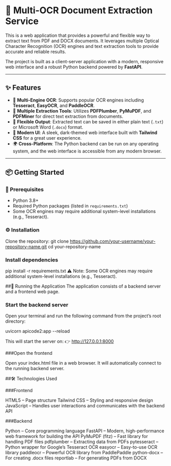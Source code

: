 # 🚀 Multi-OCR Document Extraction Service

This is a web application that provides a powerful and flexible way to extract text from PDF and DOCX documents. It leverages multiple Optical Character Recognition (OCR) engines and text extraction tools to provide accurate and reliable results.

The project is built as a client-server application with a modern, responsive web interface and a robust Python backend powered by **FastAPI**.

---

## ✨ Features
- 🔎 **Multi-Engine OCR**: Supports popular OCR engines including **Tesseract**, **EasyOCR**, and **PaddleOCR**.  
- 📑 **Multiple Extraction Tools**: Utilizes **PDFPlumber**, **PyMuPDF**, and **PDFMiner** for direct text extraction from documents.  
- 💾 **Flexible Output**: Extracted text can be saved in either plain text (`.txt`) or Microsoft Word (`.docx`) format.  
- 🎨 **Modern UI**: A sleek, dark-themed web interface built with **Tailwind CSS** for a great user experience.  
- 🌍 **Cross-Platform**: The Python backend can be run on any operating system, and the web interface is accessible from any modern browser.  

---

## 📦 Getting Started

### 🔧 Prerequisites
- Python 3.8+  
- Required Python packages (listed in `requirements.txt`)  
- Some OCR engines may require additional system-level installations (e.g., Tesseract).  

### ⚙️ Installation
Clone the repository:
git clone https://github.com/your-username/your-repository-name.git
cd your-repository-name

### Install dependencies 
pip install -r requirements.txt
⚠️ Note: Some OCR engines may require additional system-level installations (e.g., Tesseract).

##🚀 Running the Application
The application consists of a backend server and a frontend web page.

### Start the backend server
Open your terminal and run the following command from the project’s root directory:

uvicorn apicode2:app --reload

This will start the server on:
👉 http://127.0.0.1:8000

###Open the frontend

Open your index.html file in a web browser.
It will automatically connect to the running backend server.

##🛠️ Technologies Used

###Frontend

HTML5 – Page structure
Tailwind CSS – Styling and responsive design
JavaScript – Handles user interactions and communicates with the backend API

###Backend

Python – Core programming language
FastAPI – Modern, high-performance web framework for building the API
PyMuPDF (fitz) – Fast library for handling PDF files
pdfplumber – Extracting data from PDFs
pytesseract – Python wrapper for Google’s Tesseract OCR
easyocr – Easy-to-use OCR library
paddleocr – Powerful OCR library from PaddlePaddle
python-docx – For creating .docx files
reportlab – For generating PDFs from DOCX




